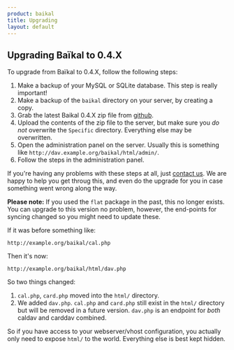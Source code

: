 ```yaml
---
product: baikal 
title: Upgrading
layout: default
---
```


Upgrading Baïkal to 0.4.X
-------------------------

To upgrade from Baïkal to 0.4.X, follow the following steps:

1. Make a backup of your MySQL or SQLite database. This step is really important!
2. Make a backup of the `baikal` directory on your server, by creating a copy.
3. Grab the latest Baikal 0.4.X zip file from [github][1].
4. Upload the contents of the zip file to the server, but make sure you *do not*
   overwrite the `Specific` directory. Everything else may be overwritten.
5. Open the administration panel on the server. Usually this is something like `http://dav.example.org/baikal/html/admin/`.
6. Follow the steps in the administration panel.

If you're having any problems with these steps at all, just [contact us][2].
We are happy to help you get throug this, and even do the upgrade for you in
case something went wrong along the way.

**Please note:** If you used the `flat` package in the past, this no longer
exists. You can upgrade to this version no problem, however, the end-points for
syncing changed so you might need to update these.

If it was before something like:

    http://example.org/baikal/cal.php

Then it's now:

    http://example.org/baikal/html/dav.php

So two things changed:

1. `cal.php`, `card.php` moved into the `html/` directory.
2. We added `dav.php`. `cal.php` and `card.php` still exist in the `html/`
   directory but will be removed in a future version. `dav.php` is an
   endpoint for _both_ caldav and carddav combined.

So if you have access to your webserver/vhost configuration, you actually only
need to expose `html/` to the world. Everything else is best kept hidden.

[1]: https://github.com/sabre-io/Baikal/releases
[2]: https://github.com/sabre-io/Baikal/issues/new
